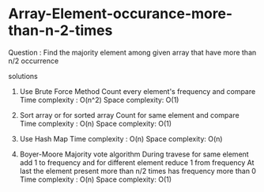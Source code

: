 # Array-Element-occurance-more-than-n-2-times
Question :  Find the majority element among given array that have more than n/2 occurrence 



solutions
1. Use Brute Force Method
      Count every element's frequency and compare
     Time complexity :  O(n^2)
     Space complexity: O(1)

2. Sort array or for sorted array
     Count for same element and compare
     Time complexity :  O(n)
     Space complexity: O(1)

3. Use Hash Map
     Time complexity :  O(n)
     Space complexity: O(n)

4. Boyer-Moore Majority vote algorithm
     During travese for same element add 1 to frequency and for different element reduce 1 from frequency
     At last the element present more than n/2 times has frequency more than 0
     Time complexity :  O(n)
     Space complexity: O(1)
